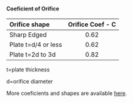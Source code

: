 <h4>Coeficient of Orifice</h4>

Orifice shape | Orifice Coef - C |
:----------- | :-----------: | 
Sharp Edged | 0.62	|
Plate t=d/4 or less|0.62 |
Plate t=2d to 3d |0.82

t=plate thickness </p>
d=orifice diameter </p>
More coeficients and shapes are available [here](http://www.mcnallyinstitute.com/13-html/13-12.htm).